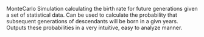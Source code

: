 MonteCarlo Simulation calculating the birth rate for future generations given a set of statistical data. Can be used
to calculate the probability that subsequent generations of descendants will be born in a givn years. Outputs
these probabilities in a very intuitive, easy to analyze manner.
